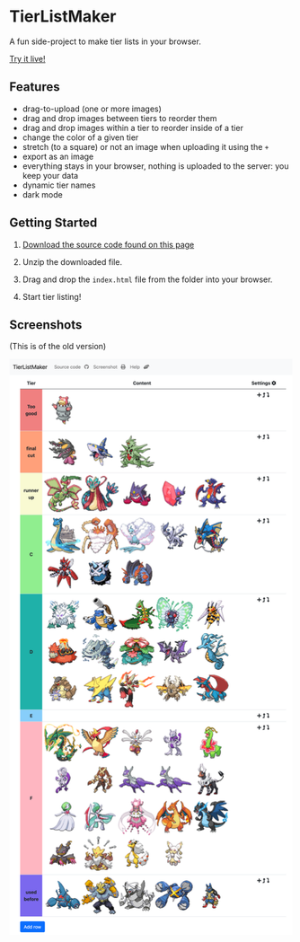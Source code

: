 # TierListMaker

A fun side-project to make tier lists in your browser.

[Try it live!](https://socksthewolf.github.io/TierListMaker/)

## Features

- drag-to-upload (one or more images)
- drag and drop images between tiers to reorder them
- drag and drop images within a tier to reorder inside of a tier
- change the color of a given tier
- stretch (to a square) or not an image when uploading it using the `+`
- export as an image
- everything stays in your browser, nothing is uploaded to the server: you keep your data
- dynamic tier names
- dark mode

## Getting Started

1. [Download the source code found on this page](https://github.com/SocksTheWolf/TierListMaker/releases/latest)

2. Unzip the downloaded file.

3. Drag and drop the `index.html` file from the folder into your browser.

4. Start tier listing!

## Screenshots

(This is of the old version)

<img src="./readme-graphics/inclement_emerald_megas.png" width="800px">
